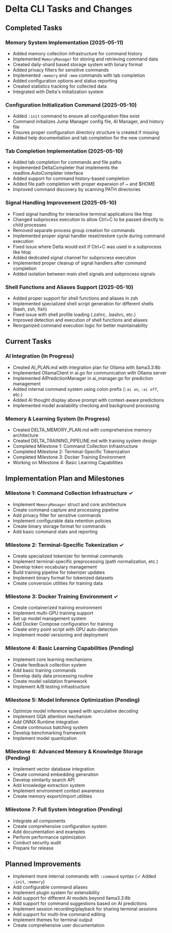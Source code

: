 # Delta CLI Tasks and Changes

## Completed Tasks

### Memory System Implementation (2025-05-11)
- Added memory collection infrastructure for command history
- Implemented `MemoryManager` for storing and retrieving command data
- Created daily-shard based storage system with binary format
- Added privacy filters for sensitive commands
- Implemented `:memory` and `:mem` commands with tab completion
- Added configuration options and status reporting
- Created statistics tracking for collected data
- Integrated with Delta's initialization system

### Configuration Initialization Command (2025-05-10)
- Added `:init` command to ensure all configuration files exist
- Command initializes Jump Manager config file, AI Manager, and history file
- Ensures proper configuration directory structure is created if missing
- Added help documentation and tab completion for the new command

### Tab Completion Implementation (2025-05-10)
- Added tab completion for commands and file paths
- Implemented DeltaCompleter that implements the readline.AutoCompleter interface
- Added support for command history-based completion
- Added file path completion with proper expansion of ~ and $HOME
- Improved command discovery by scanning PATH directories

### Signal Handling Improvement (2025-05-10)
- Fixed signal handling for interactive terminal applications like htop
- Changed subprocess execution to allow Ctrl+C to be passed directly to child processes
- Removed separate process group creation for commands
- Implemented proper signal handler reset/restore cycle during command execution
- Fixed issue where Delta would exit if Ctrl+C was used in a subprocess like htop
- Added dedicated signal channel for subprocess execution
- Implemented proper cleanup of signal handlers after command completion
- Added isolation between main shell signals and subprocess signals

### Shell Functions and Aliases Support (2025-05-10)
- Added proper support for shell functions and aliases in zsh
- Implemented specialized shell script generation for different shells (bash, zsh, fish)
- Fixed issue with shell profile loading (.zshrc, .bashrc, etc.)
- Improved detection and execution of shell functions and aliases
- Reorganized command execution logic for better maintainability

## Current Tasks

### AI Integration (In Progress)
- Created AI_PLAN.md with integration plan for Ollama with llama3.3:8b
- Implemented OllamaClient in ai.go for communication with Ollama server
- Implemented AIPredictionManager in ai_manager.go for prediction management
- Added internal command system using colon prefix (`:ai on`, `:ai off`, etc.)
- Added AI thought display above prompt with context-aware predictions
- Implemented model availability checking and background processing

### Memory & Learning System (In Progress)
- Created DELTA_MEMORY_PLAN.md with comprehensive memory architecture
- Created DELTA_TRAINING_PIPELINE.md with training system design
- Completed Milestone 1: Command Collection Infrastructure
- Completed Milestone 2: Terminal-Specific Tokenization
- Completed Milestone 3: Docker Training Environment
- Working on Milestone 4: Basic Learning Capabilities

## Implementation Plan and Milestones

### Milestone 1: Command Collection Infrastructure ✓
- Implement `MemoryManager` struct and core architecture
- Create command capture and processing pipeline
- Add privacy filter for sensitive commands
- Implement configurable data retention policies
- Create binary storage format for commands
- Add basic command stats and reporting

### Milestone 2: Terminal-Specific Tokenization ✓
- Create specialized tokenizer for terminal commands
- Implement terminal-specific preprocessing (path normalization, etc.)
- Develop token vocabulary management
- Build training pipeline for tokenizer updates
- Implement binary format for tokenized datasets
- Create conversion utilities for training data

### Milestone 3: Docker Training Environment ✓
- Create containerized training environment
- Implement multi-GPU training support
- Set up model management system
- Add Docker Compose configuration for training
- Create entry point script with GPU auto-detection
- Implement model versioning and deployment

### Milestone 4: Basic Learning Capabilities (Pending)
- Implement core learning mechanisms
- Create feedback collection system
- Add basic training commands
- Develop daily data processing routine
- Create model validation framework
- Implement A/B testing infrastructure

### Milestone 5: Model Inference Optimization (Pending)
- Optimize model inference speed with speculative decoding
- Implement GQA attention mechanism
- Add ONNX Runtime integration
- Create continuous batching system
- Develop benchmarking framework
- Implement model quantization

### Milestone 6: Advanced Memory & Knowledge Storage (Pending)
- Implement vector database integration
- Create command embedding generation
- Develop similarity search API
- Add knowledge extraction system
- Implement environment context awareness
- Create memory export/import utilities

### Milestone 7: Full System Integration (Pending)
- Integrate all components
- Create comprehensive configuration system
- Add documentation and examples
- Perform performance optimization
- Conduct security audit
- Prepare for release

## Planned Improvements

- Implement more internal commands with `:command` syntax (✓ Added `:init`, `:memory`)
- Add configurable command aliases
- Implement plugin system for extensibility
- Add support for different AI models beyond llama3.3:8b
- Add support for command suggestions based on AI predictions
- Implement session recording/playback for sharing terminal sessions
- Add support for multi-line command editing
- Implement themes for terminal output
- Create comprehensive user documentation
